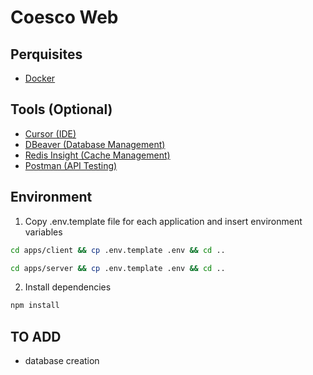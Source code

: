 # Coesco Web

## Perquisites

- [Docker](https://www.docker.com/products/docker-desktop/)

## Tools (Optional)

- [Cursor (IDE)](https://www.cursor.com/)
- [DBeaver (Database Management)](https://dbeaver.io/)
- [Redis Insight (Cache Management)](https://redis.io/insight/)
- [Postman (API Testing)](https://www.postman.com/downloads/)

## Environment

1. Copy .env.template file for each application and insert environment variables

```bash
cd apps/client && cp .env.template .env && cd ..
```

```bash
cd apps/server && cp .env.template .env && cd ..
```

2. Install dependencies

```bash
npm install
```

## TO ADD

- database creation

